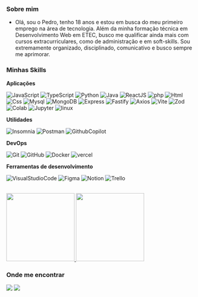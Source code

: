<h3>Sobre mim</h3>

- Olá, sou o Pedro, tenho 18 anos e estou em busca do meu primeiro emprego na área de tecnologia. Além da minha formação técnica em Desenvolvimento Web em ETEC, busco me qualificar ainda mais com cursos extracurriculares, como de administração e em soft-skills. Sou extremamente organizado, disciplinado, comunicativo e busco sempre me aprimorar.

<h3>Minhas Skills</h3>

**Aplicações**

![JavaScript](https://img.shields.io/badge/-javascript-%23333?style=for-the-badge&logo=javascript)
![TypeScript](https://img.shields.io/badge/-typescript-%23333?style=for-the-badge&logo=typescript)
![Python](https://img.shields.io/badge/-python-%23333?style=for-the-badge&logo=python)
![Java](https://img.shields.io/badge/-Java-%23333?style=for-the-badge&logo=Java)
![ReactJS](https://img.shields.io/badge/-reactjs-%23333?style=for-the-badge&logo=react)
![php](https://img.shields.io/badge/-php-%23333?style=for-the-badge&logo=php)
![Html](https://img.shields.io/badge/-html5-%23333?style=for-the-badge&logo=html5)
![Css](https://img.shields.io/badge/-css-%23333?style=for-the-badge&logo=css3)
![Mysql](https://img.shields.io/badge/-mysql-%23333?style=for-the-badge&logo=mysql)
![MongoDB](https://img.shields.io/badge/-mongodb-%23333?style=for-the-badge&logo=mongodb)
![Express](https://img.shields.io/badge/-express-%23333?style=for-the-badge&logo=express)
![Fastify](https://img.shields.io/badge/-fastify-%23333?style=for-the-badge&logo=fastify)
![Axios](https://img.shields.io/badge/-Axios-%23333?style=for-the-badge&logo=axios)
![Vite](https://img.shields.io/badge/-vite-%23333?style=for-the-badge&logo=vite)
![Zod](https://img.shields.io/badge/-zod-%23333?style=for-the-badge&logo=zod)
![Colab](https://img.shields.io/badge/-Colab-%23333?style=for-the-badge&logo=googlecolab)
![Jupyter](https://img.shields.io/badge/-jupyter-%23333?style=for-the-badge&logo=jupyter)
![linux](https://img.shields.io/badge/-linux-%23333?style=for-the-badge&logo=linux)

**Utilidades**

![Insomnia](https://img.shields.io/badge/-Insomnia-%23333?style=for-the-badge&logo=insomnia)
![Postman](https://img.shields.io/badge/-Postman-%23333?style=for-the-badge&logo=postman)
![GithubCopilot](https://img.shields.io/badge/-Github%20Copilot-%23333?style=for-the-badge&logo=githubcopilot)

**DevOps**

![Git](https://img.shields.io/badge/-git-%23333?style=for-the-badge&logo=git)
![GitHub](https://img.shields.io/badge/-github-%23333?style=for-the-badge&logo=github)
![Docker](https://img.shields.io/badge/-docker-%23333?style=for-the-badge&logo=docker)
![vercel](https://img.shields.io/badge/-vercel-%23333?style=for-the-badge&logo=vercel)

<!-- ![vercel](https://img.shields.io/badge/-AWS-%23333?style=for-the-badge&logo=amazonaws)
![Microsoftazure](https://img.shields.io/badge/-microsoft%20azure-%23333?style=for-the-badge&logo=microsoftazure) -->

**Ferramentas de desenvolvimento**

![VisualStudioCode](https://img.shields.io/badge/-Visual%20Studio%20Code-%23333?style=for-the-badge&logo=VisualStudioCode)
![Figma](https://img.shields.io/badge/-figma-%23333?style=for-the-badge&logo=figma)
![Notion](https://img.shields.io/badge/-notion-%23333?style=for-the-badge&logo=notion)
![Trello](https://img.shields.io/badge/-trello-%23333?style=for-the-badge&logo=trello)

<br/>

<a href="https://github.com/psjoon" title="github status ">
  <img height="180em" src="https://github-readme-stats.vercel.app/api?username=psjoon&theme=dracula&show_icons=true" />
</a>

<a href="https://github.com/psjoon" title="linguagens mais utilizadas">
  <img height="180em" src="https://github-readme-stats.vercel.app/api/top-langs/?username=psjoon&layout=compact&langs_count=6&theme=ocean_dark&hide_border=true" />
</a>

<h3>Onde me encontrar</h3>

<div>
<a href = "mailto:pedrosantos.joon@gmail.com"><img src="https://img.shields.io/badge/-Gmail-%23333?style=for-the-badge&logo=gmail&logoColor=white" target="_blank"></a>
<a href="https://www.linkedin.com/in/pedrosantosjoon" target="_blank"><img src="https://img.shields.io/badge/-LinkedIn-%230077B5?style=for-the-badge&logo=linkedin&logoColor=white" target="_blank"></a>
</div>
